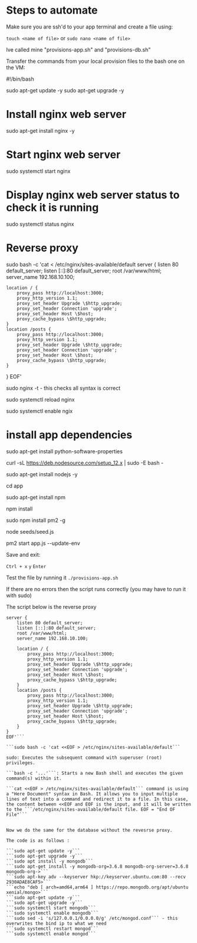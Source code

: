 # Steps to automate

Make sure you are ssh'd to your app terminal and create a file using:

```touch <name of file>``` or ```sudo nano <name of file>```

Ive called mine "provisions-app.sh" and "provisions-db.sh"

Transfer the commands from your local provision files to the bash one on the VM:

#!/bin/bash

sudo apt-get update -y
sudo apt-get upgrade -y

# Install nginx web server
sudo apt-get install nginx -y

# Start nginx web server 
sudo systemctl start nginx

# Display nginx web server status to check it is running
sudo systemctl status nginx

# Reverse proxy
sudo bash -c 'cat <<EOF > /etc/nginx/sites-available/default
server {
    listen 80 default_server;
    listen [::]:80 default_server;
    root /var/www/html;
    server_name 192.168.10.100;

    location / {
        proxy_pass http://localhost:3000;
        proxy_http_version 1.1;
        proxy_set_header Upgrade \$http_upgrade;
        proxy_set_header Connection 'upgrade';
        proxy_set_header Host \$host;
        proxy_cache_bypass \$http_upgrade;
    }
    location /posts {
        proxy_pass http://localhost:3000;
        proxy_http_version 1.1;
        proxy_set_header Upgrade \$http_upgrade;
        proxy_set_header Connection 'upgrade';
        proxy_set_header Host \$host;
        proxy_cache_bypass \$http_upgrade;
    }
}
EOF'

sudo nginx -t - this checks all syntax is correct

sudo systemctl reload nginx

sudo systemctl enable ngix

# install app dependencies

sudo apt-get install python-software-properties

curl -sL https://deb.nodesource.com/setup_12.x | sudo -E bash -

sudo apt-get install nodejs -y

cd app

sudo apt-get install npm

npm install

sudo npm install pm2 -g

node seeds/seed.js

pm2 start app.js --update-env



Save and exit:

```Ctrl + x```
```y```
```Enter```


Test the file by running it ```./provisions-app.sh```

If there are no errors then the script runs correctly (you may have to run it with sudo)

The script below is the reverse proxy

```sudo bash -c 'cat <<EOF > /etc/nginx/sites-available/default
server {
    listen 80 default_server;
    listen [::]:80 default_server;
    root /var/www/html;
    server_name 192.168.10.100;

    location / {
        proxy_pass http://localhost:3000;
        proxy_http_version 1.1;
        proxy_set_header Upgrade \$http_upgrade;
        proxy_set_header Connection 'upgrade';
        proxy_set_header Host \$host;
        proxy_cache_bypass \$http_upgrade;
    }
    location /posts {
        proxy_pass http://localhost:3000;
        proxy_http_version 1.1;
        proxy_set_header Upgrade \$http_upgrade;
        proxy_set_header Connection 'upgrade';
        proxy_set_header Host \$host;
        proxy_cache_bypass \$http_upgrade;
    }
}
EOF'```

```sudo bash -c 'cat <<EOF > /etc/nginx/sites-available/default```

sudo: Executes the subsequent command with superuser (root) privileges.

```bash -c '...'```: Starts a new Bash shell and executes the given command(s) within it.

```cat <<EOF > /etc/nginx/sites-available/default``` command is using a "Here Document" syntax in Bash. It allows you to input multiple lines of text into a command and redirect it to a file. In this case, the content between <<EOF and EOF is the input, and it will be written to the ```/etc/nginx/sites-available/default file. EOF = "End OF File"```


Now we do the same for the database without the revesrse proxy.

The code is as follows :

```sudo apt-get update -y```
```sudo apt-get upgrade -y```
```sudo apt install -y mongodb```
```sudo apt-get install -y mongodb-org=3.6.8 mongodb-org-server=3.6.8 mongodb-org->```
```sudo apt-key adv --keyserver hkp://keyserver.ubuntu.com:80 --recv 2930ADAE8CAF5>```
```echo "deb [ arch=amd64,arm64 ] https://repo.mongodb.org/apt/ubuntu xenial/mongo>```
```sudo apt-get update -y```
```sudo apt-get upgrade -y```
```sudo systemctl start mongodb```
```sudo systemctl enable mongodb```
```sudo sed -i 's/127.0.0.1/0.0.0.0/g' /etc/mongod.conf``` - this overwrites the bind ip to what we need
```sudo systemctl restart mongod```
```sudo systemctl enable mongod```
